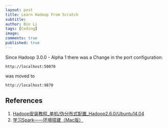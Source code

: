 ```yaml
---
layout: post
title: Learn Hadoop From Scratch
subtitle:
author: Bin Li
tags: [Coding]
image: 
comments: true
published: true
---
```


Since Hadoop 3.0.0 - Alpha 1 there was a Change in the port configuration:
```
http://localhost:50070
```
was moved to
```
http://localhost:9870
```


## References
1. [Hadoop安装教程_单机/伪分布式配置_Hadoop2.6.0/Ubuntu14.04](http://dblab.xmu.edu.cn/blog/install-hadoop/)
2. [学习Spark——环境搭建（Mac版）](https://www.cnblogs.com/bigdataZJ/p/hellospark.html)
